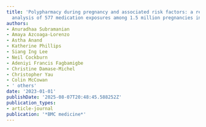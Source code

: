 ```yaml
---
title: 'Polypharmacy during pregnancy and associated risk factors: a retrospective
  analysis of 577 medication exposures among 1.5 million pregnancies in the UK, 2000-2019'
authors:
- Anuradhaa Subramanian
- Amaya Azcoaga-Lorenzo
- Astha Anand
- Katherine Phillips
- Siang Ing Lee
- Neil Cockburn
- Adeniyi Francis Fagbamigbe
- Christine Damase-Michel
- Christopher Yau
- Colin McCowan
- ' others'
date: '2023-01-01'
publishDate: '2025-08-07T20:48:45.588252Z'
publication_types:
- article-journal
publication: '*BMC medicine*'
---
```

